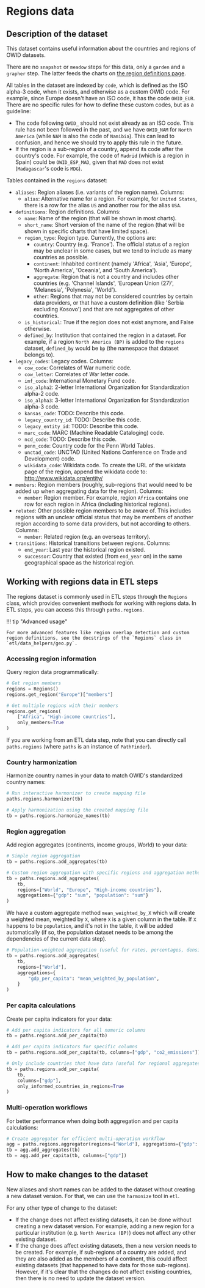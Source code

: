 # Regions data

## Description of the dataset
This dataset contains useful information about the countries and regions of OWID datasets.

There are no `snapshot` or `meadow` steps for this data, only a `garden` and a `grapher` step. The latter feeds the charts on [the region definitions page](https://ourworldindata.org/world-region-map-definitions).

All tables in the dataset are indexed by `code`, which is defined as the ISO alpha-3 code, when it exists, and otherwise as a custom OWID code. For example, since Europe doesn't have an ISO code, it has the code `OWID_EUR`. There are no specific rules for how to define these custom codes, but as a guideline:

* The code following `OWID_` should not exist already as an ISO code. This rule has not been followed in the past, and we have `OWID_NAM` for `North America` (while `NAM` is also the code of `Namibia`). This can lead to confusion, and hence we should try to apply this rule in the future.
* If the region is a sub-region of a country, append its code after the country's code. For example, the code of `Madrid` (which is a region in Spain) could be `OWID_ESP_MAD`, given that `MAD` does not exist (`Madagascar`'s code is `MDG`).

Tables contained in the `regions` dataset:

* `aliases`: Region aliases (i.e. variants of the region name). Columns:
    * `alias`: Alternative name for a region. For example, for `United States`, there is a row for the alias `US` and another row for the alias `USA`.
* `definitions`: Region definitions. Columns:
    * `name`: Name of the region (that will be shown in most charts).
    * `short_name`: Short version of the name of the region (that will be shown in specific charts that have limited space).
    * `region_type`: Region type. Currently, the options are:
        * `country`: Country (e.g. 'France'). The official status of a region may be unclear in some cases, but we tend to include as many countries as possible.
        * `continent`: Inhabited continent (namely 'Africa', 'Asia', 'Europe', 'North America', 'Oceania', and 'South America').
        * `aggregate`: Region that is not a country and includes other countries (e.g. 'Channel Islands', 'European Union (27)', 'Melanesia', 'Polynesia', 'World').
        * `other`: Regions that may not be considered countries by certain data providers, or that have a custom definition (like 'Serbia excluding Kosovo') and that are not aggregates of other countries.
    * `is_historical`: True if the region does not exist anymore, and False otherwise.
    * `defined_by`: Institution that contained the region in a dataset. For example, if a region `North America (BP)` is added to the `regions` dataset, `defined_by` would be `bp` (the namespace that dataset belongs to).
* `legacy_codes`: Legacy codes. Columns:
    * `cow_code`: Correlates of War numeric code.
    * `cow_letter`: Correlates of War letter code.
    * `imf_code`: International Monetary Fund code.
    * `iso_alpha2`: 2-letter International Organization for Standardization alpha-2 code.
    * `iso_alpha3`: 3-letter International Organization for Standardization alpha-3 code.
    * `kansas_code`: TODO: Describe this code.
    * `legacy_country_id`: TODO: Describe this code.
    * `legacy_entity_id`: TODO: Describe this code.
    * `marc_code`: MARC (Machine Readable Cataloging) code.
    * `ncd_code`: TODO: Describe this code.
    * `penn_code`: Country code for the Penn World Tables.
    * `unctad_code`: UNCTAD (United Nations Conference on Trade and Development) code.
    * `wikidata_code`: Wikidata code. To create the URL of the wikidata page of the region, append the wikidata code to: http://www.wikidata.org/entity/
* `members`: Region members (roughly, sub-regions that would need to be added up when aggregating data for the region). Columns:
    * `member`: Region member. For example, region `Africa` contains one row for each region in Africa (including historical regions).
* `related`: Other possible region members to be aware of. This includes regions with an unclear official status that may be
  members of another region according to some data providers, but not according to others. Columns:
    * `member`: Related region (e.g. an overseas territory).
* `transitions`: Historical transitions between regions. Columns:
    * `end_year`: Last year the historical region existed.
    * `successor`: Country that existed (from `end_year` on) in the same geographical space as the historical region.

## Working with regions data in ETL steps

The regions dataset is commonly used in ETL steps through the `Regions` class, which provides convenient methods for working with regions data. In ETL steps, you can access this through `paths.regions`.

!!! tip "Advanced usage"

    For more advanced features like region overlap detection and custom region definitions, see the docstrings of the `Regions` class in `etl/data_helpers/geo.py`.

### Accessing region information

Query region data programmatically:

```python
# Get region members
regions = Regions()
regions.get_region("Europe")["members"]

# Get multiple regions with their members
regions.get_regions(
    ["Africa", "High-income countries"],
    only_members=True
)
```

If you are working from an ETL data step, note that you can directly call `paths.regions` (where `paths` is an instance of `PathFinder`).

### Country harmonization

Harmonize country names in your data to match OWID's standardized country names:

```python
# Run interactive harmonizer to create mapping file
paths.regions.harmonizer(tb)

# Apply harmonization using the created mapping file
tb = paths.regions.harmonize_names(tb)
```

### Region aggregation

Add region aggregates (continents, income groups, World) to your data:

```python
# Simple region aggregation
tb = paths.regions.add_aggregates(tb)

# Custom region aggregation with specific regions and aggregation methods
tb = paths.regions.add_aggregates(
    tb,
    regions=["World", "Europe", "High-income countries"],
    aggregations={"gdp": "sum", "population": "sum"}
)
```

We have a custom aggregate method `mean_weighted_by_X` which will create a weighted mean, weighted by `X`, where `X` is a given column in the table. If `X` happens to be `population`, and it's not in the table, it will be added automatically (if so, the population dataset needs to be among the dependencies of the current data step).
```python
# Population-weighted aggregation (useful for rates, percentages, densities)
tb = paths.regions.add_aggregates(
    tb,
    regions=["World"],
    aggregations={
        "gdp_per_capita": "mean_weighted_by_population",
    }
)
```

### Per capita calculations

Create per capita indicators for your data:

```python
# Add per capita indicators for all numeric columns
tb = paths.regions.add_per_capita(tb)

# Add per capita indicators for specific columns
tb = paths.regions.add_per_capita(tb, columns=["gdp", "co2_emissions"])

# Only include countries that have data (useful for regional aggregates)
tb = paths.regions.add_per_capita(
    tb,
    columns=["gdp"],
    only_informed_countries_in_regions=True
)
```

### Multi-operation workflows

For better performance when doing both aggregation and per capita calculations:

```python
# Create aggregator for efficient multi-operation workflow
agg = paths.regions.aggregator(regions=["World"], aggregations={"gdp": "sum"})
tb = agg.add_aggregates(tb)
tb = agg.add_per_capita(tb, columns=["gdp"])
```

## How to make changes to the dataset

New aliases and short names can be added to the dataset without creating a new dataset version. For that, we can use the `harmonize` tool in `etl`.

For any other type of change to the dataset:

* If the change does not affect existing datasets, it can be done without creating a new dataset version. For example, adding a new region for a particular institution (e.g. `North America (BP)`) does not affect any other existing dataset.
* If the change does affect existing datasets, then a new version needs to be created. For example, if sub-regions of a country are added, and they are also added as the members of a continent, this could affect existing datasets (that happened to have data for those sub-regions). However, if it's clear that the changes do not affect existing countries, then there is no need to update the dataset version.
